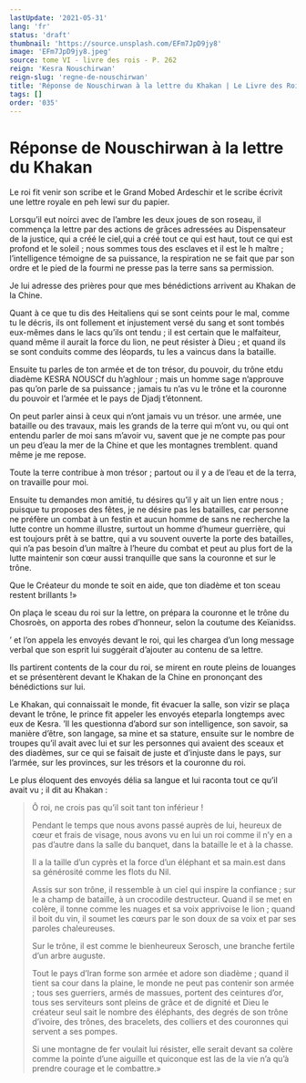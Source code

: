 ```yaml
---
lastUpdate: '2021-05-31'
lang: 'fr'
status: 'draft'
thumbnail: 'https://source.unsplash.com/EFm7JpD9jy8'
image: 'EFm7JpD9jy8.jpeg'
source: tome VI - livre des rois - P. 262
reign: 'Kesra Nouschirwan'
reign-slug: 'regne-de-nouschirwan'
title: 'Réponse de Nouschirwan à la lettre du Khakan | Le Livre des Rois | Shâhnâmeh'
tags: []
order: '035'
---
```


<!-- LTeX: language=fr -->

# Réponse de Nouschirwan à la lettre du Khakan

Le roi fit venir son scribe et le Grand Mobed Ardeschir et le scribe écrivit une lettre royale en peh lewi sur du papier.

Lorsqu’il eut noirci avec de l’ambre les deux joues de son roseau, il commença la lettre par des actions de grâces adressées au Dispensateur de la justice, qui a créé le cieI,qui a créé tout ce qui est haut, tout ce qui est profond et le soleil ; nous sommes tous des esclaves et il est le h maître ; l’intelligence témoigne de sa puissance, la respiration ne se fait que par son ordre et le pied de la fourmi ne presse pas la terre sans sa permission.

Je lui adresse des prières pour que mes bénédictions arrivent au Khakan de la Chine.

Quant à ce que tu dis des Heitaliens qui se sont ceints pour le mal, comme tu le décris, ils ont follement et injustement versé du sang et sont tombés eux-mêmes dans le lacs qu’ils ont tendu ; il est certain que le malfaiteur, quand même il aurait la force du lion, ne peut résister à Dieu ; et quand ils se sont conduits comme des léopards, tu les a vaincus dans la bataille.

Ensuite tu parles de ton armée et de ton trésor, du pouvoir, du trône etdu diadème KESRA NOUSCf du h’aghlour ; mais un homme sage n’approuve pas qu’on parle de sa puissance ; jamais tu n’as vu le trône et la couronne du pouvoir et l’armée et le pays de Djadj t’étonnent.

On peut parler ainsi à ceux qui n’ont jamais vu un trésor. une armée, une bataille ou des travaux, mais les grands de la terre qui m’ont vu, ou qui ont entendu parler de moi sans m’avoir vu, savent que je ne compte pas pour un peu d’eau la mer de la Chine et que les montagnes tremblent. quand même je me repose.

Toute la terre contribue à mon trésor ; partout ou il y a de l’eau et de la terra, on travaille pour moi.

Ensuite tu demandes mon amitié, tu désires qu’il y ait un lien entre nous ; puisque tu proposes des fêtes, je ne désire pas les batailles, car personne ne préfère un combat à un festin et aucun homme de sans ne recherche la lutte contre un homme illustre, surtout un homme d’humeur guerrière, qui est toujours prêt à se battre, qui a vu souvent ouverte la porte des batailles, qui n’a pas besoin d’un maître à l’heure du combat et peut au plus fort de la lutte maintenir son cœur aussi tranquille que sans la couronne et sur le trône.

Que le Créateur du monde te soit en aide, que ton diadème et ton sceau restent brillants !»

On plaça le sceau du roi sur la lettre, on prépara la couronne et le trône du Chosroès, on apporta des robes d’honneur, selon la coutume des Keïanidss.

’
et l’on appela les envoyés devant le roi, qui les chargea d’un long message verbal que son esprit lui suggérait d’ajouter au contenu de sa lettre.

Ils partirent contents de la cour du roi, se mirent en route pleins de louanges et se présentèrent devant le Khakan de la Chine en prononçant des bénédictions sur lui.

Le Khakan, qui connaissait le monde, fit évacuer la salle, son vizir se plaça devant le trône, le prince fit appeler les envoyés eteparla longtemps avec eux de Kesra. ’Il les questionna d’abord sur son intelligence, son savoir, sa manière d’être, son langage, sa mine et sa stature, ensuite sur le nombre de troupes qu’il avait avec lui et sur les personnes qui avaient des sceaux et des diadèmes, sur ce qui se faisait de juste et d’injuste dans le pays, sur l’armée, sur les provinces, sur les trésors et la couronne du roi.

Le plus éloquent des envoyés délia sa langue et lui raconta tout ce qu’il avait vu ; il dit au Khakan :

> Ô roi, ne crois pas qu’il soit tant ton inférieur !
>
> Pendant le temps que nous avons passé auprès de lui, heureux de cœur et frais de visage, nous avons vu en lui un roi comme il n’y en a pas d’autre dans la salle du banquet, dans la bataille le et à la chasse.
>
> Il a la taille d’un cyprès et la force d’un éléphant et sa main.est dans sa générosité comme les flots du Nil.
>
> Assis sur son trône, il ressemble à un ciel qui inspire la confiance ; sur le a champ de bataille, à un crocodile destructeur. 
 Quand il se met en colère, il tonne comme les nuages et sa voix apprivoise le lion ; quand il boit du vin, il soumet les cœurs par le son doux de sa voix et par ses paroles chaleureuses.
>
> Sur le trône, il est comme le bienheureux Serosch, une branche fertile d’un arbre auguste.
>
> Tout le pays d’Iran forme son armée et adore son diadème ; quand il tient sa cour dans la plaine, le monde ne peut pas contenir son armée ; tous ses guerriers, armés de massues, portent des ceintures d’or, tous ses serviteurs sont pleins de grâce et de dignité et Dieu le créateur seul sait le nombre des éléphants, des degrés de son trône d’ivoire, des trônes, des bracelets, des colliers et des couronnes qui servent a ses pompes.
>
> Si une montagne de fer voulait lui résister, elle serait devant sa colère comme la pointe d’une aiguille et quiconque est las de la vie n’a qu’à prendre courage et le combattre.»
